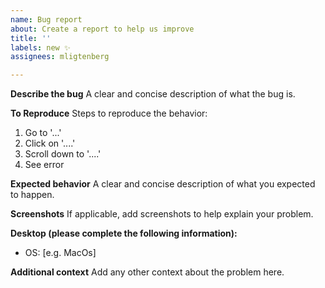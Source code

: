 ```yaml
---
name: Bug report
about: Create a report to help us improve
title: ''
labels: new ✨
assignees: mligtenberg

---
```


**Describe the bug**
A clear and concise description of what the bug is.

**To Reproduce**
Steps to reproduce the behavior:
1. Go to '...'
2. Click on '....'
3. Scroll down to '....'
4. See error

**Expected behavior**
A clear and concise description of what you expected to happen.

**Screenshots**
If applicable, add screenshots to help explain your problem.

**Desktop (please complete the following information):**
 - OS: [e.g. MacOs]

**Additional context**
Add any other context about the problem here.
